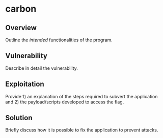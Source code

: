 carbon
==============

Overview
--------
Outline the _intended_ functionalities of the program.

Vulnerability
-------------
Describe in detail the vulnerability.

Exploitation
------------
Provide 1) an explanation of the steps required to subvert the application and 2) the payload/scripts developed to access the flag.

Solution
--------
Briefly discuss how it is possible to fix the application to prevent attacks.
